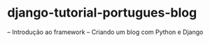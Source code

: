 # django-tutorial-portugues-blog

– Introdução ao framework – Criando um blog com Python e Django


